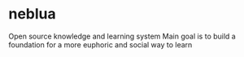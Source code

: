 # neblua
Open source knowledge and learning system 
Main goal is to build a foundation for a more euphoric and social way to learn 
